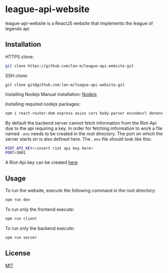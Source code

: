 # league-api-website

league-api-website is a ReactJS website that implements the league of legends api

## Installation

HTTPS clone:
```bash
git clone https://github.com/len-m/league-api-website.git
```
SSH clone:
```
git clone git@github.com:len-m/league-api-website.git
```

Installing Nodejs
Manual installation: [Nodejs](https://nodejs.org/en/download/)

Installing required nodejs packages:
```bash
npm i react-router-dom express axios cors body-parser encodeurl dotenv memory-cache node-fetch nodemon concurrently
```

By default the backend server cannot fetch information from the Riot-Api due to the api requiring a key. In order for fetching information to work a file named `.env` needs to be created in the root directory. The port on which the server starts on is also defined here. The `.env` file should look like this:
```bash
RIOT_API_KEY=<insert riot api key here>
PORT=3001 
```

A Riot-Api key can be created [here](https://developer.riotgames.com/)

## Usage

To run the website, execute the following command in the root directory:
```bash
npm run dev
```
To run only the frontend execute:
```bash
npm run client
```
To run only the backend execute:
```bash
npm run server
```

## License
[MIT](https://choosealicense.com/licenses/mit/)
